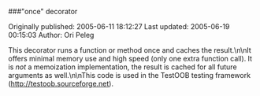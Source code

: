 ###"once" decorator

Originally published: 2005-06-11 18:12:27
Last updated: 2005-06-19 00:15:03
Author: Ori Peleg

This decorator runs a function or method once and caches the result.\n\nIt offers minimal memory use and high speed (only one extra function call). It is _not_ a memoization implementation, the result is cached for all future arguments as well.\n\nThis code is used in the TestOOB testing framework (http://testoob.sourceforge.net).